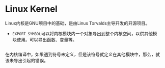 # Linux Kernel

Linux内核是GNU项目中的基础，是由Linus Torvalds主导开发的开源项目。



* `EXPORT_SYMBOL`可以将内核模块内一个对象导出到整个内核空间，以供其他模块使用。可以导出函数、变量等。

```c

```

在内核编译中，如果遇到符号未定义，但是该符号就定义在其他模块中，那么，就该未导出引起的错误。

